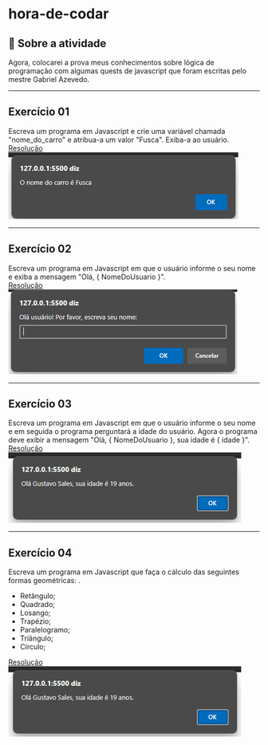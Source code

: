 # hora-de-codar
## 📖 Sobre a atividade

Agora, colocarei a prova meus conhecimentos sobre lógica de programação com algumas quests de javascript que foram escritas pelo mestre Gabriel Azevedo.

<hr />

## Exercício 01
Escreva um programa em Javascript e crie uma variável chamada "nome_do_carro" e atribua-a um valor "Fusca". Exiba-a ao usuário. <br />
<a href="./tasks/task01.html">Resolução</a><br />
![Print do exercício concluído](./.github/ex01.png)

<hr />

## Exercício 02
Escreva um programa em Javascript em que o usuário informe o seu nome e exiba a mensagem "Olá, { NomeDoUsuario }".<br />
<a href="./tasks/task02.html">Resolução</a><br />
![Print do exercício concluído](./.github/ex02.png)

<hr />

## Exercício 03
Escreva um programa em Javascript em que o usuário informe o seu nome e em seguida o programa perguntará a idade do usuário. Agora o programa deve exibir a mensagem "Olá, { NomeDoUsuario }, sua idade é { idade }".<br />
<a href="./tasks/task03.html">Resolução</a><br />
![Print do exercício concluído](./.github/ex03.png)

<hr />

## Exercício 04
Escreva um programa em Javascript que faça o cálculo das seguintes formas geométricas: .<br />
- Retângulo;
- Quadrado;
- Losango;
- Trapézio;
- Paralelogramo;
- Triãngulo;
- Círculo;


<a href="./tasks/task03.html">Resolução</a><br />
![Print do exercício concluído](./.github/ex03.png)